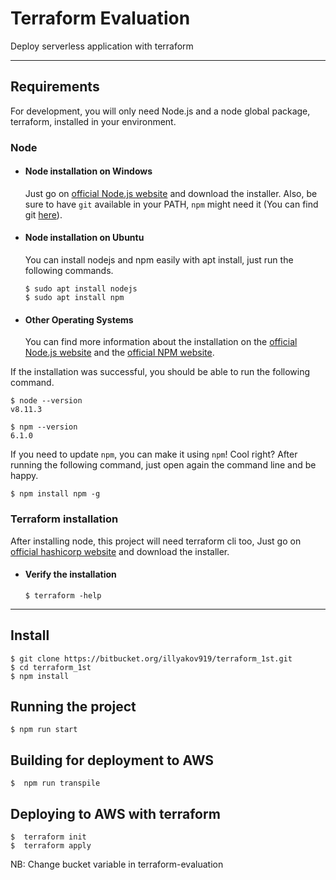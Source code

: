 # Terraform Evaluation

Deploy serverless application with terraform

---
## Requirements

For development, you will only need Node.js and a node global package, terraform, installed in your environment.

### Node
- #### Node installation on Windows

  Just go on [official Node.js website](https://nodejs.org/) and download the installer.
  Also, be sure to have `git` available in your PATH, `npm` might need it (You can find git [here](https://git-scm.com/)).

- #### Node installation on Ubuntu

  You can install nodejs and npm easily with apt install, just run the following commands.

      $ sudo apt install nodejs
      $ sudo apt install npm

- #### Other Operating Systems
  You can find more information about the installation on the [official Node.js website](https://nodejs.org/) and the [official NPM website](https://npmjs.org/).

If the installation was successful, you should be able to run the following command.

    $ node --version
    v8.11.3

    $ npm --version
    6.1.0

If you need to update `npm`, you can make it using `npm`! Cool right? After running the following command, just open again the command line and be happy.

    $ npm install npm -g


### Terraform installation
After installing node, this project will need terraform cli too, Just go on [official hashicorp website](https://learn.hashicorp.com/tutorials/terraform/install-cli?in=terraform/aws-get-started) and download the installer.
 - #### Verify the installation
   
   `$ terraform -help`

---

## Install

    $ git clone https://bitbucket.org/illyakov919/terraform_1st.git
    $ cd terraform_1st
    $ npm install



## Running the project

    $ npm run start

## Building for deployment to AWS

    $  npm run transpile

## Deploying to AWS with terraform

    $  terraform init
    $  terraform apply

NB: Change bucket variable in terraform-evaluation